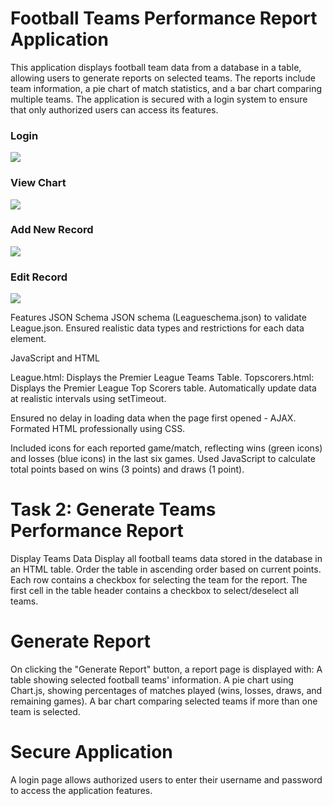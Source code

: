 # Football Teams Performance Report Application

This application displays football team data from a database in a table, allowing users to generate reports on selected teams. The reports include team information, a pie chart of match statistics, and a bar chart comparing multiple teams. The application is secured with a login system to ensure that only authorized users can access its features.

### Login
![](https://github.com/Sanindu/Premier-League-Site/blob/main/login.gif)

### View Chart
![](https://github.com/Sanindu/Premier-League-Site/blob/main/view_chart.gif)

### Add New Record
![](https://github.com/Sanindu/Premier-League-Site/blob/main/new_rec.gif)

### Edit Record
![](https://github.com/Sanindu/Premier-League-Site/blob/main/edit_rec.gif)

Features
JSON Schema
JSON schema (Leagueschema.json) to validate League.json.
Ensured realistic data types and restrictions for each data element.

JavaScript and HTML

League.html: Displays the Premier League Teams Table.
Topscorers.html: Displays the Premier League Top Scorers table.
Automatically update data at realistic intervals using setTimeout.

Ensured no delay in loading data when the page first opened - AJAX.
Formated HTML professionally using CSS.

Included icons for each reported game/match, reflecting wins (green icons) and losses (blue icons) in the last six games.
Used JavaScript to calculate total points based on wins (3 points) and draws (1 point).

# Task 2: Generate Teams Performance Report
Display Teams Data
Display all football teams data stored in the database in an HTML table.
Order the table in ascending order based on current points.
Each row contains a checkbox for selecting the team for the report.
The first cell in the table header contains a checkbox to select/deselect all teams.

# Generate Report

On clicking the "Generate Report" button, a report page is displayed with:
A table showing selected football teams' information.
A pie chart using Chart.js, showing percentages of matches played (wins, losses, draws, and remaining games).
A bar chart comparing selected teams if more than one team is selected.

# Secure Application
A login page allows authorized users to enter their username and password to access the application features.
